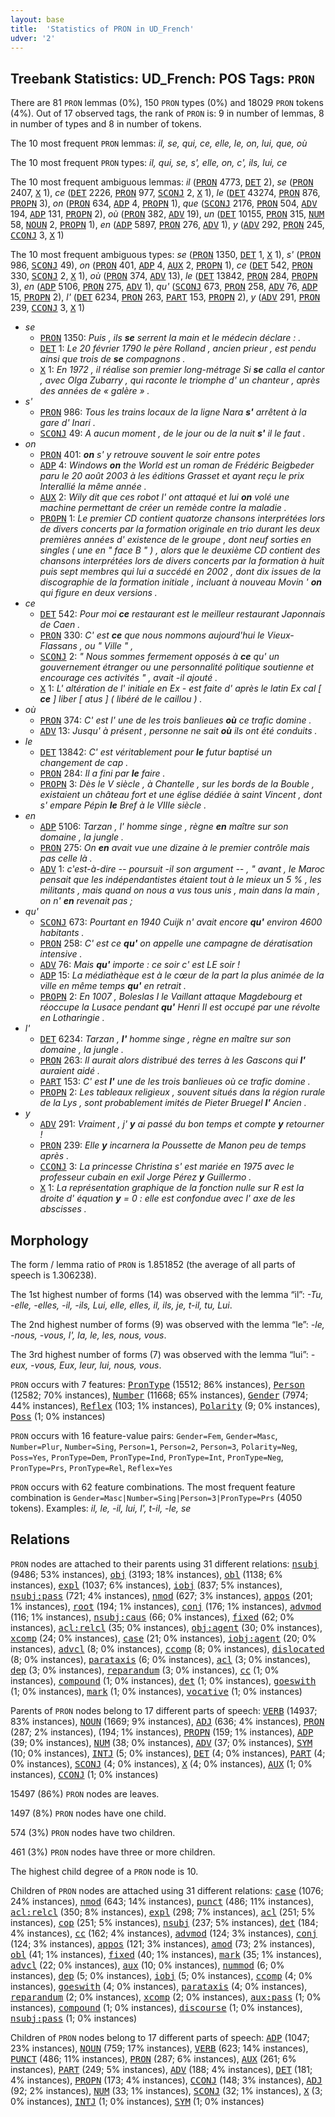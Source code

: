 ```yaml
---
layout: base
title:  'Statistics of PRON in UD_French'
udver: '2'
---
```


## Treebank Statistics: UD_French: POS Tags: `PRON`

There are 81 `PRON` lemmas (0%), 150 `PRON` types (0%) and 18029 `PRON` tokens (4%).
Out of 17 observed tags, the rank of `PRON` is: 9 in number of lemmas, 8 in number of types and 8 in number of tokens.

The 10 most frequent `PRON` lemmas: <em>il, se, qui, ce, elle, le, on, lui, que, où</em>

The 10 most frequent `PRON` types:  <em>il, qui, se, s', elle, on, c', ils, lui, ce</em>

The 10 most frequent ambiguous lemmas: <em>il</em> (<tt><a href="fr-pos-PRON.html">PRON</a></tt> 4773, <tt><a href="fr-pos-DET.html">DET</a></tt> 2), <em>se</em> (<tt><a href="fr-pos-PRON.html">PRON</a></tt> 2407, <tt><a href="fr-pos-X.html">X</a></tt> 1), <em>ce</em> (<tt><a href="fr-pos-DET.html">DET</a></tt> 2226, <tt><a href="fr-pos-PRON.html">PRON</a></tt> 977, <tt><a href="fr-pos-SCONJ.html">SCONJ</a></tt> 2, <tt><a href="fr-pos-X.html">X</a></tt> 1), <em>le</em> (<tt><a href="fr-pos-DET.html">DET</a></tt> 43274, <tt><a href="fr-pos-PRON.html">PRON</a></tt> 876, <tt><a href="fr-pos-PROPN.html">PROPN</a></tt> 3), <em>on</em> (<tt><a href="fr-pos-PRON.html">PRON</a></tt> 634, <tt><a href="fr-pos-ADP.html">ADP</a></tt> 4, <tt><a href="fr-pos-PROPN.html">PROPN</a></tt> 1), <em>que</em> (<tt><a href="fr-pos-SCONJ.html">SCONJ</a></tt> 2176, <tt><a href="fr-pos-PRON.html">PRON</a></tt> 504, <tt><a href="fr-pos-ADV.html">ADV</a></tt> 194, <tt><a href="fr-pos-ADP.html">ADP</a></tt> 131, <tt><a href="fr-pos-PROPN.html">PROPN</a></tt> 2), <em>où</em> (<tt><a href="fr-pos-PRON.html">PRON</a></tt> 382, <tt><a href="fr-pos-ADV.html">ADV</a></tt> 19), <em>un</em> (<tt><a href="fr-pos-DET.html">DET</a></tt> 10155, <tt><a href="fr-pos-PRON.html">PRON</a></tt> 315, <tt><a href="fr-pos-NUM.html">NUM</a></tt> 58, <tt><a href="fr-pos-NOUN.html">NOUN</a></tt> 2, <tt><a href="fr-pos-PROPN.html">PROPN</a></tt> 1), <em>en</em> (<tt><a href="fr-pos-ADP.html">ADP</a></tt> 5897, <tt><a href="fr-pos-PRON.html">PRON</a></tt> 276, <tt><a href="fr-pos-ADV.html">ADV</a></tt> 1), <em>y</em> (<tt><a href="fr-pos-ADV.html">ADV</a></tt> 292, <tt><a href="fr-pos-PRON.html">PRON</a></tt> 245, <tt><a href="fr-pos-CCONJ.html">CCONJ</a></tt> 3, <tt><a href="fr-pos-X.html">X</a></tt> 1)

The 10 most frequent ambiguous types:  <em>se</em> (<tt><a href="fr-pos-PRON.html">PRON</a></tt> 1350, <tt><a href="fr-pos-DET.html">DET</a></tt> 1, <tt><a href="fr-pos-X.html">X</a></tt> 1), <em>s'</em> (<tt><a href="fr-pos-PRON.html">PRON</a></tt> 986, <tt><a href="fr-pos-SCONJ.html">SCONJ</a></tt> 49), <em>on</em> (<tt><a href="fr-pos-PRON.html">PRON</a></tt> 401, <tt><a href="fr-pos-ADP.html">ADP</a></tt> 4, <tt><a href="fr-pos-AUX.html">AUX</a></tt> 2, <tt><a href="fr-pos-PROPN.html">PROPN</a></tt> 1), <em>ce</em> (<tt><a href="fr-pos-DET.html">DET</a></tt> 542, <tt><a href="fr-pos-PRON.html">PRON</a></tt> 330, <tt><a href="fr-pos-SCONJ.html">SCONJ</a></tt> 2, <tt><a href="fr-pos-X.html">X</a></tt> 1), <em>où</em> (<tt><a href="fr-pos-PRON.html">PRON</a></tt> 374, <tt><a href="fr-pos-ADV.html">ADV</a></tt> 13), <em>le</em> (<tt><a href="fr-pos-DET.html">DET</a></tt> 13842, <tt><a href="fr-pos-PRON.html">PRON</a></tt> 284, <tt><a href="fr-pos-PROPN.html">PROPN</a></tt> 3), <em>en</em> (<tt><a href="fr-pos-ADP.html">ADP</a></tt> 5106, <tt><a href="fr-pos-PRON.html">PRON</a></tt> 275, <tt><a href="fr-pos-ADV.html">ADV</a></tt> 1), <em>qu'</em> (<tt><a href="fr-pos-SCONJ.html">SCONJ</a></tt> 673, <tt><a href="fr-pos-PRON.html">PRON</a></tt> 258, <tt><a href="fr-pos-ADV.html">ADV</a></tt> 76, <tt><a href="fr-pos-ADP.html">ADP</a></tt> 15, <tt><a href="fr-pos-PROPN.html">PROPN</a></tt> 2), <em>l'</em> (<tt><a href="fr-pos-DET.html">DET</a></tt> 6234, <tt><a href="fr-pos-PRON.html">PRON</a></tt> 263, <tt><a href="fr-pos-PART.html">PART</a></tt> 153, <tt><a href="fr-pos-PROPN.html">PROPN</a></tt> 2), <em>y</em> (<tt><a href="fr-pos-ADV.html">ADV</a></tt> 291, <tt><a href="fr-pos-PRON.html">PRON</a></tt> 239, <tt><a href="fr-pos-CCONJ.html">CCONJ</a></tt> 3, <tt><a href="fr-pos-X.html">X</a></tt> 1)


* <em>se</em>
  * <tt><a href="fr-pos-PRON.html">PRON</a></tt> 1350: <em>Puis , ils <b>se</b> serrent la main et le médecin déclare : .</em>
  * <tt><a href="fr-pos-DET.html">DET</a></tt> 1: <em>Le 20 février 1790 le père Rolland , ancien prieur , est pendu ainsi que trois de <b>se</b> compagnons .</em>
  * <tt><a href="fr-pos-X.html">X</a></tt> 1: <em>En 1972 , il réalise son premier long-métrage Si <b>se</b> calla el cantor , avec Olga Zubarry , qui raconte le triomphe d' un chanteur , après des années de « galère » .</em>
* <em>s'</em>
  * <tt><a href="fr-pos-PRON.html">PRON</a></tt> 986: <em>Tous les trains locaux de la ligne Nara <b>s'</b> arrêtent à la gare d' Inari .</em>
  * <tt><a href="fr-pos-SCONJ.html">SCONJ</a></tt> 49: <em>A aucun moment , de le jour ou de la nuit <b>s'</b> il le faut .</em>
* <em>on</em>
  * <tt><a href="fr-pos-PRON.html">PRON</a></tt> 401: <em><b>on</b> s' y retrouve souvent le soir entre potes</em>
  * <tt><a href="fr-pos-ADP.html">ADP</a></tt> 4: <em>Windows <b>on</b> the World est un roman de Frédéric Beigbeder paru le 20 août 2003 à les éditions Grasset et ayant reçu le prix Interallié la même année .</em>
  * <tt><a href="fr-pos-AUX.html">AUX</a></tt> 2: <em>Wily dit que ces robot l' ont attaqué et lui <b>on</b> volé une machine permettant de créer un remède contre la maladie .</em>
  * <tt><a href="fr-pos-PROPN.html">PROPN</a></tt> 1: <em>Le premier CD contient quatorze chansons interprétées lors de divers concerts par la formation originale en trio durant les deux premières années d' existence de le groupe , dont neuf sorties en singles ( une en " face B " ) , alors que le deuxième CD contient des chansons interprétées lors de divers concerts par la formation à huit puis sept membres qui lui a succédé en 2002 , dont dix issues de la discographie de la formation initiale , incluant à nouveau Movin ' <b>on</b> qui figure en deux versions .</em>
* <em>ce</em>
  * <tt><a href="fr-pos-DET.html">DET</a></tt> 542: <em>Pour moi <b>ce</b> restaurant est le meilleur restaurant Japonnais de Caen .</em>
  * <tt><a href="fr-pos-PRON.html">PRON</a></tt> 330: <em>C' est <b>ce</b> que nous nommons aujourd'hui le Vieux-Flassans , ou " Ville " ,</em>
  * <tt><a href="fr-pos-SCONJ.html">SCONJ</a></tt> 2: <em>" Nous sommes fermement opposés à <b>ce</b> qu' un gouvernement étranger ou une personnalité politique soutienne et encourage ces activités " , avait -il ajouté .</em>
  * <tt><a href="fr-pos-X.html">X</a></tt> 1: <em>L' altération de l' initiale en Ex - est faite d' après le latin Ex cal [ <b>ce</b> ] liber [ atus ] ( libéré de le caillou ) .</em>
* <em>où</em>
  * <tt><a href="fr-pos-PRON.html">PRON</a></tt> 374: <em>C' est l' une de les trois banlieues <b>où</b> ce trafic domine .</em>
  * <tt><a href="fr-pos-ADV.html">ADV</a></tt> 13: <em>Jusqu' à présent , personne ne sait <b>où</b> ils ont été conduits .</em>
* <em>le</em>
  * <tt><a href="fr-pos-DET.html">DET</a></tt> 13842: <em>C' est véritablement pour <b>le</b> futur baptisé un changement de cap .</em>
  * <tt><a href="fr-pos-PRON.html">PRON</a></tt> 284: <em>Il a fini par <b>le</b> faire .</em>
  * <tt><a href="fr-pos-PROPN.html">PROPN</a></tt> 3: <em>Dès le V siècle , à Chantelle , sur les bords de la Bouble , existaient un château fort et une église dédiée à saint Vincent , dont s' empare Pépin <b>le</b> Bref à le VIIIe siècle .</em>
* <em>en</em>
  * <tt><a href="fr-pos-ADP.html">ADP</a></tt> 5106: <em>Tarzan , l' homme singe , règne <b>en</b> maître sur son domaine , la jungle .</em>
  * <tt><a href="fr-pos-PRON.html">PRON</a></tt> 275: <em>On <b>en</b> avait vue une dizaine à le premier contrôle mais pas celle là .</em>
  * <tt><a href="fr-pos-ADV.html">ADV</a></tt> 1: <em>c'est-à-dire -- poursuit -il son argument -- , " avant , le Maroc pensait que les indépendantistes étaient tout à le mieux un 5 % , les militants , mais quand on nous a vus tous unis , main dans la main , on n' <b>en</b> revenait pas ;</em>
* <em>qu'</em>
  * <tt><a href="fr-pos-SCONJ.html">SCONJ</a></tt> 673: <em>Pourtant en 1940 Cuijk n' avait encore <b>qu'</b> environ 4600 habitants .</em>
  * <tt><a href="fr-pos-PRON.html">PRON</a></tt> 258: <em>C' est ce <b>qu'</b> on appelle une campagne de dératisation intensive .</em>
  * <tt><a href="fr-pos-ADV.html">ADV</a></tt> 76: <em>Mais <b>qu'</b> importe : ce soir c' est LE soir !</em>
  * <tt><a href="fr-pos-ADP.html">ADP</a></tt> 15: <em>La médiathèque est à le cœur de la part la plus animée de la ville en même temps <b>qu'</b> en retrait .</em>
  * <tt><a href="fr-pos-PROPN.html">PROPN</a></tt> 2: <em>En 1007 , Boleslas I le Vaillant attaque Magdebourg et réoccupe la Lusace pendant <b>qu'</b> Henri II est occupé par une révolte en Lotharingie .</em>
* <em>l'</em>
  * <tt><a href="fr-pos-DET.html">DET</a></tt> 6234: <em>Tarzan , <b>l'</b> homme singe , règne en maître sur son domaine , la jungle .</em>
  * <tt><a href="fr-pos-PRON.html">PRON</a></tt> 263: <em>Il aurait alors distribué des terres à les Gascons qui <b>l'</b> auraient aidé .</em>
  * <tt><a href="fr-pos-PART.html">PART</a></tt> 153: <em>C' est <b>l'</b> une de les trois banlieues où ce trafic domine .</em>
  * <tt><a href="fr-pos-PROPN.html">PROPN</a></tt> 2: <em>Les tableaux religieux , souvent situés dans la région rurale de la Lys , sont probablement imités de Pieter Bruegel <b>l'</b> Ancien .</em>
* <em>y</em>
  * <tt><a href="fr-pos-ADV.html">ADV</a></tt> 291: <em>Vraiment , j' <b>y</b> ai passé du bon temps et compte <b>y</b> retourner !</em>
  * <tt><a href="fr-pos-PRON.html">PRON</a></tt> 239: <em>Elle <b>y</b> incarnera la Poussette de Manon peu de temps après .</em>
  * <tt><a href="fr-pos-CCONJ.html">CCONJ</a></tt> 3: <em>La princesse Christina s' est mariée en 1975 avec le professeur cubain en exil Jorge Pérez <b>y</b> Guillermo .</em>
  * <tt><a href="fr-pos-X.html">X</a></tt> 1: <em>La représentation graphique de la fonction nulle sur R est la droite d' équation <b>y</b> = 0 : elle est confondue avec l' axe de les abscisses .</em>

## Morphology

The form / lemma ratio of `PRON` is 1.851852 (the average of all parts of speech is 1.306238).

The 1st highest number of forms (14) was observed with the lemma “il”: <em>-Tu, -elle, -elles, -il, -ils, Lui, elle, elles, il, ils, je, t-il, tu, ﻿Lui</em>.

The 2nd highest number of forms (9) was observed with the lemma “le”: <em>-le, -nous, -vous, l', la, le, les, nous, vous</em>.

The 3rd highest number of forms (7) was observed with the lemma “lui”: <em>-eux, -vous, Eux, leur, lui, nous, vous</em>.

`PRON` occurs with 7 features: <tt><a href="fr-feat-PronType.html">PronType</a></tt> (15512; 86% instances), <tt><a href="fr-feat-Person.html">Person</a></tt> (12582; 70% instances), <tt><a href="fr-feat-Number.html">Number</a></tt> (11668; 65% instances), <tt><a href="fr-feat-Gender.html">Gender</a></tt> (7974; 44% instances), <tt><a href="fr-feat-Reflex.html">Reflex</a></tt> (103; 1% instances), <tt><a href="fr-feat-Polarity.html">Polarity</a></tt> (9; 0% instances), <tt><a href="fr-feat-Poss.html">Poss</a></tt> (1; 0% instances)

`PRON` occurs with 16 feature-value pairs: `Gender=Fem`, `Gender=Masc`, `Number=Plur`, `Number=Sing`, `Person=1`, `Person=2`, `Person=3`, `Polarity=Neg`, `Poss=Yes`, `PronType=Dem`, `PronType=Ind`, `PronType=Int`, `PronType=Neg`, `PronType=Prs`, `PronType=Rel`, `Reflex=Yes`

`PRON` occurs with 62 feature combinations.
The most frequent feature combination is `Gender=Masc|Number=Sing|Person=3|PronType=Prs` (4050 tokens).
Examples: <em>il, le, -il, lui, l', t-il, -le, se</em>


## Relations

`PRON` nodes are attached to their parents using 31 different relations: <tt><a href="fr-dep-nsubj.html">nsubj</a></tt> (9486; 53% instances), <tt><a href="fr-dep-obj.html">obj</a></tt> (3193; 18% instances), <tt><a href="fr-dep-obl.html">obl</a></tt> (1138; 6% instances), <tt><a href="fr-dep-expl.html">expl</a></tt> (1037; 6% instances), <tt><a href="fr-dep-iobj.html">iobj</a></tt> (837; 5% instances), <tt><a href="fr-dep-nsubj-pass.html">nsubj:pass</a></tt> (721; 4% instances), <tt><a href="fr-dep-nmod.html">nmod</a></tt> (627; 3% instances), <tt><a href="fr-dep-appos.html">appos</a></tt> (201; 1% instances), <tt><a href="fr-dep-root.html">root</a></tt> (194; 1% instances), <tt><a href="fr-dep-conj.html">conj</a></tt> (176; 1% instances), <tt><a href="fr-dep-advmod.html">advmod</a></tt> (116; 1% instances), <tt><a href="fr-dep-nsubj-caus.html">nsubj:caus</a></tt> (66; 0% instances), <tt><a href="fr-dep-fixed.html">fixed</a></tt> (62; 0% instances), <tt><a href="fr-dep-acl-relcl.html">acl:relcl</a></tt> (35; 0% instances), <tt><a href="fr-dep-obj-agent.html">obj:agent</a></tt> (30; 0% instances), <tt><a href="fr-dep-xcomp.html">xcomp</a></tt> (24; 0% instances), <tt><a href="fr-dep-case.html">case</a></tt> (21; 0% instances), <tt><a href="fr-dep-iobj-agent.html">iobj:agent</a></tt> (20; 0% instances), <tt><a href="fr-dep-advcl.html">advcl</a></tt> (8; 0% instances), <tt><a href="fr-dep-ccomp.html">ccomp</a></tt> (8; 0% instances), <tt><a href="fr-dep-dislocated.html">dislocated</a></tt> (8; 0% instances), <tt><a href="fr-dep-parataxis.html">parataxis</a></tt> (6; 0% instances), <tt><a href="fr-dep-acl.html">acl</a></tt> (3; 0% instances), <tt><a href="fr-dep-dep.html">dep</a></tt> (3; 0% instances), <tt><a href="fr-dep-reparandum.html">reparandum</a></tt> (3; 0% instances), <tt><a href="fr-dep-cc.html">cc</a></tt> (1; 0% instances), <tt><a href="fr-dep-compound.html">compound</a></tt> (1; 0% instances), <tt><a href="fr-dep-det.html">det</a></tt> (1; 0% instances), <tt><a href="fr-dep-goeswith.html">goeswith</a></tt> (1; 0% instances), <tt><a href="fr-dep-mark.html">mark</a></tt> (1; 0% instances), <tt><a href="fr-dep-vocative.html">vocative</a></tt> (1; 0% instances)

Parents of `PRON` nodes belong to 17 different parts of speech: <tt><a href="fr-pos-VERB.html">VERB</a></tt> (14937; 83% instances), <tt><a href="fr-pos-NOUN.html">NOUN</a></tt> (1669; 9% instances), <tt><a href="fr-pos-ADJ.html">ADJ</a></tt> (636; 4% instances), <tt><a href="fr-pos-PRON.html">PRON</a></tt> (287; 2% instances),  (194; 1% instances), <tt><a href="fr-pos-PROPN.html">PROPN</a></tt> (159; 1% instances), <tt><a href="fr-pos-ADP.html">ADP</a></tt> (39; 0% instances), <tt><a href="fr-pos-NUM.html">NUM</a></tt> (38; 0% instances), <tt><a href="fr-pos-ADV.html">ADV</a></tt> (37; 0% instances), <tt><a href="fr-pos-SYM.html">SYM</a></tt> (10; 0% instances), <tt><a href="fr-pos-INTJ.html">INTJ</a></tt> (5; 0% instances), <tt><a href="fr-pos-DET.html">DET</a></tt> (4; 0% instances), <tt><a href="fr-pos-PART.html">PART</a></tt> (4; 0% instances), <tt><a href="fr-pos-SCONJ.html">SCONJ</a></tt> (4; 0% instances), <tt><a href="fr-pos-X.html">X</a></tt> (4; 0% instances), <tt><a href="fr-pos-AUX.html">AUX</a></tt> (1; 0% instances), <tt><a href="fr-pos-CCONJ.html">CCONJ</a></tt> (1; 0% instances)

15497 (86%) `PRON` nodes are leaves.

1497 (8%) `PRON` nodes have one child.

574 (3%) `PRON` nodes have two children.

461 (3%) `PRON` nodes have three or more children.

The highest child degree of a `PRON` node is 10.

Children of `PRON` nodes are attached using 31 different relations: <tt><a href="fr-dep-case.html">case</a></tt> (1076; 24% instances), <tt><a href="fr-dep-nmod.html">nmod</a></tt> (643; 14% instances), <tt><a href="fr-dep-punct.html">punct</a></tt> (486; 11% instances), <tt><a href="fr-dep-acl-relcl.html">acl:relcl</a></tt> (350; 8% instances), <tt><a href="fr-dep-expl.html">expl</a></tt> (298; 7% instances), <tt><a href="fr-dep-acl.html">acl</a></tt> (251; 5% instances), <tt><a href="fr-dep-cop.html">cop</a></tt> (251; 5% instances), <tt><a href="fr-dep-nsubj.html">nsubj</a></tt> (237; 5% instances), <tt><a href="fr-dep-det.html">det</a></tt> (184; 4% instances), <tt><a href="fr-dep-cc.html">cc</a></tt> (162; 4% instances), <tt><a href="fr-dep-advmod.html">advmod</a></tt> (124; 3% instances), <tt><a href="fr-dep-conj.html">conj</a></tt> (124; 3% instances), <tt><a href="fr-dep-appos.html">appos</a></tt> (121; 3% instances), <tt><a href="fr-dep-amod.html">amod</a></tt> (73; 2% instances), <tt><a href="fr-dep-obl.html">obl</a></tt> (41; 1% instances), <tt><a href="fr-dep-fixed.html">fixed</a></tt> (40; 1% instances), <tt><a href="fr-dep-mark.html">mark</a></tt> (35; 1% instances), <tt><a href="fr-dep-advcl.html">advcl</a></tt> (22; 0% instances), <tt><a href="fr-dep-aux.html">aux</a></tt> (10; 0% instances), <tt><a href="fr-dep-nummod.html">nummod</a></tt> (6; 0% instances), <tt><a href="fr-dep-dep.html">dep</a></tt> (5; 0% instances), <tt><a href="fr-dep-iobj.html">iobj</a></tt> (5; 0% instances), <tt><a href="fr-dep-ccomp.html">ccomp</a></tt> (4; 0% instances), <tt><a href="fr-dep-goeswith.html">goeswith</a></tt> (4; 0% instances), <tt><a href="fr-dep-parataxis.html">parataxis</a></tt> (4; 0% instances), <tt><a href="fr-dep-reparandum.html">reparandum</a></tt> (2; 0% instances), <tt><a href="fr-dep-xcomp.html">xcomp</a></tt> (2; 0% instances), <tt><a href="fr-dep-aux-pass.html">aux:pass</a></tt> (1; 0% instances), <tt><a href="fr-dep-compound.html">compound</a></tt> (1; 0% instances), <tt><a href="fr-dep-discourse.html">discourse</a></tt> (1; 0% instances), <tt><a href="fr-dep-nsubj-pass.html">nsubj:pass</a></tt> (1; 0% instances)

Children of `PRON` nodes belong to 17 different parts of speech: <tt><a href="fr-pos-ADP.html">ADP</a></tt> (1047; 23% instances), <tt><a href="fr-pos-NOUN.html">NOUN</a></tt> (759; 17% instances), <tt><a href="fr-pos-VERB.html">VERB</a></tt> (623; 14% instances), <tt><a href="fr-pos-PUNCT.html">PUNCT</a></tt> (486; 11% instances), <tt><a href="fr-pos-PRON.html">PRON</a></tt> (287; 6% instances), <tt><a href="fr-pos-AUX.html">AUX</a></tt> (261; 6% instances), <tt><a href="fr-pos-PART.html">PART</a></tt> (249; 5% instances), <tt><a href="fr-pos-ADV.html">ADV</a></tt> (188; 4% instances), <tt><a href="fr-pos-DET.html">DET</a></tt> (181; 4% instances), <tt><a href="fr-pos-PROPN.html">PROPN</a></tt> (173; 4% instances), <tt><a href="fr-pos-CCONJ.html">CCONJ</a></tt> (148; 3% instances), <tt><a href="fr-pos-ADJ.html">ADJ</a></tt> (92; 2% instances), <tt><a href="fr-pos-NUM.html">NUM</a></tt> (33; 1% instances), <tt><a href="fr-pos-SCONJ.html">SCONJ</a></tt> (32; 1% instances), <tt><a href="fr-pos-X.html">X</a></tt> (3; 0% instances), <tt><a href="fr-pos-INTJ.html">INTJ</a></tt> (1; 0% instances), <tt><a href="fr-pos-SYM.html">SYM</a></tt> (1; 0% instances)

